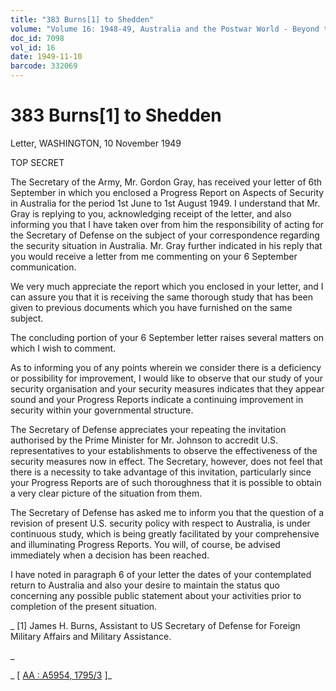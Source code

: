 ```yaml
---
title: "383 Burns[1] to Shedden"
volume: "Volume 16: 1948-49, Australia and the Postwar World - Beyond the Region"
doc_id: 7098
vol_id: 16
date: 1949-11-10
barcode: 332069
---
```


# 383 Burns[1] to Shedden

Letter, WASHINGTON, 10 November 1949

TOP SECRET

The Secretary of the Army, Mr. Gordon Gray, has received your letter of 6th September in which you enclosed a Progress Report on Aspects of Security in Australia for the period 1st June to 1st August 1949. I understand that Mr. Gray is replying to you, acknowledging receipt of the letter, and also informing you that I have taken over from him the responsibility of acting for the Secretary of Defense on the subject of your correspondence regarding the security situation in Australia. Mr. Gray further indicated in his reply that you would receive a letter from me commenting on your 6 September communication.

We very much appreciate the report which you enclosed in your letter, and I can assure you that it is receiving the same thorough study that has been given to previous documents which you have furnished on the same subject.

The concluding portion of your 6 September letter raises several matters on which I wish to comment.

As to informing you of any points wherein we consider there is a deficiency or possibility for improvement, I would like to observe that our study of your security organisation and your security measures indicates that they appear sound and your Progress Reports indicate a continuing improvement in security within your governmental structure.

The Secretary of Defense appreciates your repeating the invitation authorised by the Prime Minister for Mr. Johnson to accredit U.S. representatives to your establishments to observe the effectiveness of the security measures now in effect. The Secretary, however, does not feel that there is a necessity to take advantage of this invitation, particularly since your Progress Reports are of such thoroughness that it is possible to obtain a very clear picture of the situation from them.

The Secretary of Defense has asked me to inform you that the question of a revision of present U.S. security policy with respect to Australia, is under continuous study, which is being greatly facilitated by your comprehensive and illuminating Progress Reports. You will, of course, be advised immediately when a decision has been reached.

I have noted in paragraph 6 of your letter the dates of your contemplated return to Australia and also your desire to maintain the status quo concerning any possible public statement about your activities prior to completion of the present situation.

_ [1] James H. Burns, Assistant to US Secretary of Defense for Foreign Military Affairs and Military Assistance.

_

_ [ [AA : A5954, 1795/3](http://www.naa.gov.au/cgi-bin/Search?O=I&Number=332069) ]_
